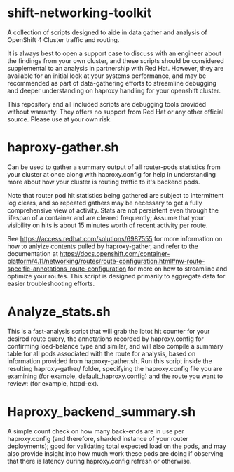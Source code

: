# shift-networking-toolkit
A collection of scripts designed to aide in data gather and analysis of OpenShift 4 Cluster traffic and routing.

It is always best to open a support case to discuss with an engineer about the findings from your own cluster, and these scripts should be considered supplemental to an analysis in partnership with Red Hat. However, they are available for an initial look at your systems performance, and may be recommended as part of data-gathering efforts to streamline debugging and deeper understanding on haproxy handling for your openshift cluster. 

This repository and all included scripts are debugging tools provided without warranty. They offers no support from Red Hat or any other official source. Please use at your own risk.

# haproxy-gather.sh
Can be used to gather a summary output of all router-pods statistics from your cluster at once along with haproxy.config for help in understanding more about how your cluster is routing traffic to it's backend pods.

Note that router pod hit statistics being gathered are subject to intermittent log clears, and so repeated gathers may be necessary to get a fully comprehensive view of activity. Stats are not persistent even through the lifespan of a container and are cleared frequently; Assume that your visibility on hits is about 15 minutes worth of recent activity per route. 

See https://access.redhat.com/solutions/6987555 for more information on how to anlyize contents pulled by haproxy-gather, and refer to the documentation at https://docs.openshift.com/container-platform/4.11/networking/routes/route-configuration.html#nw-route-specific-annotations_route-configuration for more on how to streamline and optimize your routes. This script is designed primarily to aggregate data for easier troubleshooting efforts. 

# Analyze_stats.sh
This is a fast-analysis script that will grab the lbtot hit counter for your desired route query, the annotations recorded by haproxy.config for confirming load-balance type and similar, and will also compile a summary table for all pods associated with the route for analysis, based on information provided from haproxy-gather.sh. Run this script inside the resulting haproxy-gather/ folder, specifying the haproxy.config file you are examining (for example, default_haproxy.config) and the route you want to review: (for example, httpd-ex).

# Haproxy_backend_summary.sh
A simple count check on how many back-ends are in use per haproxy.config (and therefore, sharded instance of your router deployments); good for validating total expected load on the pods, and may also provide insight into how much work these pods are doing if observing that there is latency during haproxy.config refresh or otherwise. 

